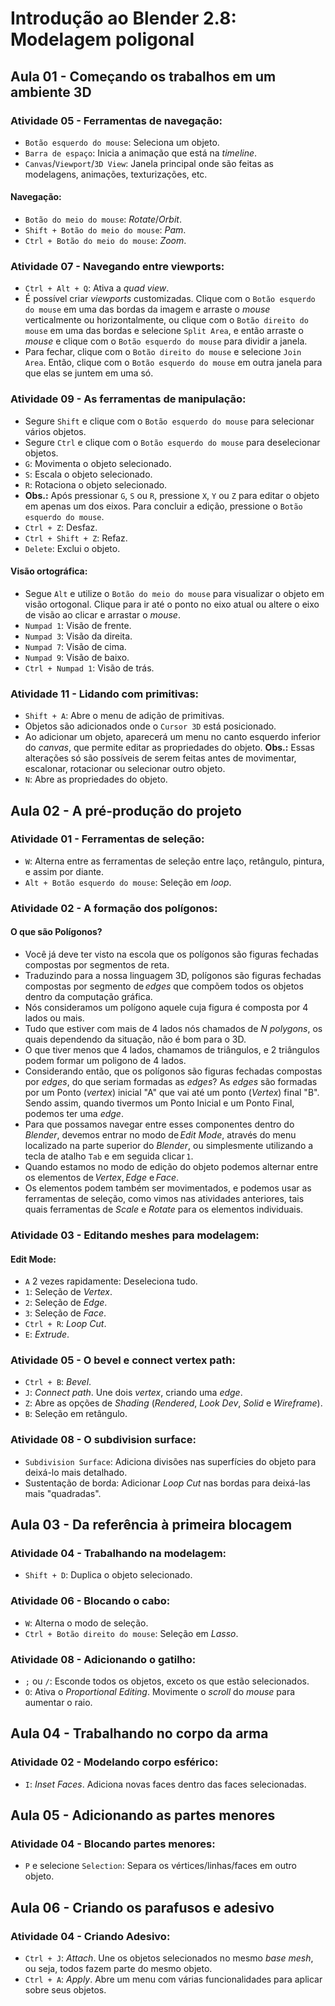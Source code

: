 # Introdução ao Blender 2.8: Modelagem poligonal

## Aula 01 - Começando os trabalhos em um ambiente 3D

### Atividade 05 - Ferramentas de navegação:

- `Botão esquerdo do mouse`: Seleciona um objeto.
- `Barra de espaço`: Inicia a animação que está na *timeline*.
- `Canvas`/`Viewport`/`3D View`: Janela principal onde são feitas as modelagens, animações, texturizações, etc.

#### Navegação:

- `Botão do meio do mouse`: *Rotate*/*Orbit*.
- `Shift + Botão do meio do mouse`: *Pam*.
- `Ctrl + Botão do meio do mouse`: *Zoom*.

### Atividade 07 - Navegando entre viewports:

- `Ctrl + Alt + Q`: Ativa a *quad view*.
- É possível criar *viewports* customizadas. Clique com o `Botão esquerdo do mouse` em uma das bordas da imagem e arraste o *mouse* verticalmente ou horizontalmente, ou clique com o `Botão direito do mouse` em uma das bordas e selecione `Split Area`, e então arraste o *mouse* e clique com o `Botão esquerdo do mouse` para dividir a janela.
- Para fechar, clique com o `Botão direito do mouse` e selecione `Join Area`. Então, clique com o `Botão esquerdo do mouse` em outra janela para que elas se juntem em uma só.

### Atividade 09 - As ferramentas de manipulação:

- Segure `Shift` e clique com o `Botão esquerdo do mouse` para selecionar vários objetos.
- Segure `Ctrl` e clique com o `Botão esquerdo do mouse` para deselecionar objetos.
- `G`: Movimenta o objeto selecionado.
- `S`: Escala o objeto selecionado.
- `R`: Rotaciona o objeto selecionado.
- **Obs.:** Após pressionar `G`, `S` ou `R`, pressione `X`, `Y` ou `Z` para editar o objeto em apenas um dos eixos. Para concluir a edição, pressione o `Botão esquerdo do mouse`.
- `Ctrl + Z`: Desfaz.
- `Ctrl + Shift + Z`: Refaz.
- `Delete`: Exclui o objeto.

#### Visão ortográfica:

- Segue `Alt` e utilize o `Botão do meio do mouse` para visualizar o objeto em visão ortogonal. Clique para ir até o ponto no eixo atual ou altere o eixo de visão ao clicar e arrastar o *mouse*.
- `Numpad 1`: Visão de frente.
- `Numpad 3`: Visão da direita.
- `Numpad 7`: Visão de cima.
- `Numpad 9`: Visão de baixo.
- `Ctrl + Numpad 1`: Visão de trás.

### Atividade 11 - Lidando com primitivas:

- `Shift + A`: Abre o menu de adição de primitivas.
- Objetos são adicionados onde o `Cursor 3D` está posicionado.
- Ao adicionar um objeto, aparecerá um menu no canto esquerdo inferior do *canvas*, que permite editar as propriedades do objeto. **Obs.:** Essas alterações só são possíveis de serem feitas antes de movimentar, escalonar, rotacionar ou selecionar outro objeto.
- `N`: Abre as propriedades do objeto.

## Aula 02 - A pré-produção do projeto

### Atividade 01 - Ferramentas de seleção:

- `W`: Alterna entre as ferramentas de seleção entre laço, retângulo, pintura, e assim por diante.
- `Alt + Botão esquerdo do mouse`: Seleção em *loop*.

### Atividade 02 - A formação dos polígonos:

#### O que são Polígonos?

- Você já deve ter visto na escola que os polígonos são figuras fechadas compostas por segmentos de reta.
- Traduzindo para a nossa linguagem 3D, polígonos são figuras fechadas compostas por segmento de *edges* que compõem todos os objetos dentro da computação gráfica.
- Nós consideramos um polígono aquele cuja figura é composta por 4 lados ou mais.
- Tudo que estiver com mais de 4 lados nós chamados de *N polygons*, os quais dependendo da situação, não é bom para o 3D.
- O que tiver menos que 4 lados, chamamos de triângulos, e 2 triângulos podem formar um poligono de 4 lados.
- Considerando então, que os polígonos são figuras fechadas compostas por *edges*, do que seriam formadas as *edges*? As *edges* são formadas por um Ponto (*vertex*) inicial "A" que vai até um ponto (*Vertex*) final "B". Sendo assim, quando tivermos um Ponto Inicial e um Ponto Final, podemos ter uma *edge*.
- Para que possamos navegar entre esses componentes dentro do *Blender*, devemos entrar no modo de *Edit Mode*, através do menu localizado na parte superior do *Blender*, ou simplesmente utilizando a tecla de atalho `Tab` e em seguida clicar `1`.
- Quando estamos no modo de edição do objeto podemos alternar entre os elementos de *Vertex*, *Edge* e *Face*.
- Os elementos podem também ser movimentados, e podemos usar as ferramentas de seleção, como vimos nas atividades anteriores, tais quais ferramentas de *Scale* e *Rotate* para os elementos individuais.

### Atividade 03 - Editando meshes para modelagem:

#### Edit Mode:

- `A` 2 vezes rapidamente: Deseleciona tudo.
- `1`: Seleção de *Vertex*.
- `2`: Seleção de *Edge*.
- `3`: Seleção de *Face*.
- `Ctrl + R`: *Loop Cut*.
- `E`: *Extrude*.

### Atividade 05 - O bevel e connect vertex path:

- `Ctrl + B`: *Bevel*.
- `J`: *Connect path*. Une dois *vertex*, criando uma *edge*.
- `Z`: Abre as opções de *Shading* (*Rendered*, *Look Dev*, *Solid* e *Wireframe*).
- `B`: Seleção em retângulo.

### Atividade 08 - O subdivision surface:

- `Subdivision Surface`: Adiciona divisões nas superfícies do objeto para deixá-lo mais detalhado.
- Sustentação de borda: Adicionar *Loop Cut* nas bordas para deixá-las mais "quadradas".

## Aula 03 - Da referência à primeira blocagem

### Atividade 04 - Trabalhando na modelagem:

- `Shift + D`: Duplica o objeto selecionado.

### Atividade 06 - Blocando o cabo:

- `W`: Alterna o modo de seleção.
- `Ctrl + Botão direito do mouse`: Seleção em *Lasso*.

### Atividade 08 - Adicionando o gatilho:

- `;` ou `/`: Esconde todos os objetos, exceto os que estão selecionados.
- `O`: Ativa o *Proportional Editing*. Movimente o *scroll* do *mouse* para aumentar o raio.

## Aula 04 - Trabalhando no corpo da arma

### Atividade 02 - Modelando corpo esférico:

- `I`: *Inset Faces*. Adiciona novas faces dentro das faces selecionadas.

## Aula 05 - Adicionando as partes menores

### Atividade 04 - Blocando partes menores:

- `P` e selecione `Selection`: Separa os vértices/linhas/faces em outro objeto.

## Aula 06 - Criando os parafusos e adesivo

### Atividade 04 - Criando Adesivo:

- `Ctrl + J`: *Attach*. Une os objetos selecionados no mesmo *base mesh*, ou seja, todos fazem parte do mesmo objeto.
- `Ctrl + A`: *Apply*. Abre um menu com várias funcionalidades para aplicar sobre seus objetos.
